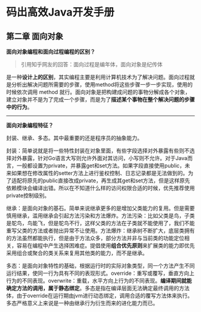 # 码出高效Java开发手册



## 第二章 面向对象

**面向对象编程和面向过程编程的区别？**

> 引用知乎网友的回答：面向过程是编年体，面向对象是纪传体

是一种**设计上的区别**，其实编程主要是利用计算机技术为了解决问题。面向过程就是分析出解决问题所需要的步骤，使用method将这些步骤一步一步实现，使用的时候依次调用 method 就行。面向对象是把构建成问题的事物分解成各个对象，建立对象并不是为了完成一个步骤，而是为了**描述某个事物在整个解决问题的步骤中的行为**。

---

**面向对象编程特征？**

封装、继承、多态。其中最重要的还是程序员的抽象能力。

封装：简单说就是将一些特性封装在对象里面，有些字段选择对外暴露有些则不选择对外暴露，针对Go语言大写则允许外面对其访问，小写则不允许。对于Java而言，一般都设置为private，并暴露get和set方法。如果字段直接使用public，未来如果想在修改属性的setter方法上进行鉴权控制、日志记录都是无法做到的。为了适配将原先的public直接改成private，再生成其get和set方法，但是这样原先依赖模块会编译出错。所以在不知道什么样的访问权限合适的时候，优先推荐使用private控制级别。

继承：是面向对象的基石。简单来说继承更多的是增加父类能力的复用。但是需要慎用继承，滥用继承会引起方法污染和方法爆炸。方法污染：比如父类是鸟，子类是鸵鸟，鸟能飞，但是鸵鸟不行，这样父类的方法在子类就不能使用了，我们不能重写父类的方法或者抛出异常不让使用。方法爆炸：继承树不断扩大，底层类拥有的方法虽然都能执行，但是由于方法众多，部分方法并非与当前类的功能定位相关，容易在编程中产生选择困难症。提倡使用**组合优先原则**来扩展类的能力即优先采用组合或聚合的类关系来复用其他类的能力，而不是继承。

多态：是面向对象特性的基础，根据运行时的实际对象类型，同一个方法产生不同运行结果，使同一行为具有不同的表现形式。override：重写或覆写，垂直方向上行为的不同表现。overwrite：重载，水平方向上行为的不同表现。**编译期间就能确定方法的调用，属于静态绑定**。多态是指在编译层面无法确定最终调用的方法体，由于override在运行期由jvm进行动态绑定，调用合适的覆写方法体来执行。多态严格意义上来说是一种由继承行为衍生而来的进化能力而已。